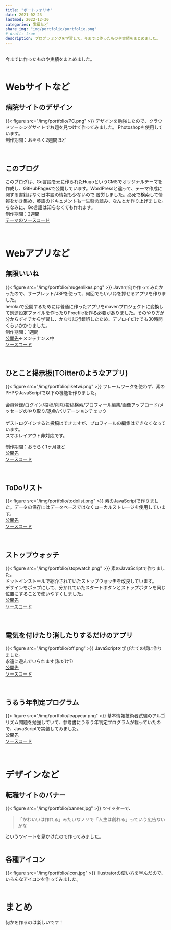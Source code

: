 ```yaml
---
title: "ポートフォリオ"
date: 2021-02-23
lastmod: 2022-12-30
categories: 実績など
share_img: "img/portfolio/portfolio.png"
# draft: true
description: プログラミングを学習して、今までに作ったものや実績をまとめました。
---
```

<br>
今までに作ったものや実績をまとめました。
<br>
<br>

# Webサイトなど

## 病院サイトのデザイン
{{< figure src="/img/portfolio/PC.png" >}}
デザインを勉強したので、クラウドソーシングサイトでお題を見つけて作ってみました。
Photoshopを使用しています。  
制作期間：おそらく2週間ほど  
<br>
<br>

## このブログ
このブログは、Go言語を元に作られたHugoというCMSでオリジナルテーマを作成し、GitHubPagesで公開しています。WordPressと違って、テーマ作成に関する書籍はなく日本語の情報も少ないので
苦労しました。必死で検索して情報をかき集め、英語のドキュメントも一生懸命読み、なんとか作り上げました。ちなみに、Go言語は知らなくても作れます。  
制作期間：2週間  
[テーマのソースコード](https://github.com/Amybunny/amytheme)  
<br>
<br>

# Webアプリなど

## 無限いいね
{{< figure src="/img/portfolio/mugenlikes.png" >}}
Javaで何か作ってみたかったので、サーブレット/JSPを使って、何回でもいいねを押せるアプリを作りました。  
herokuで公開するためには普通に作ったアプリをmavenプロジェクトに変換して別途設定ファイルを作ったりProcfileを作る必要がありました。そのやり方が分からずイチから学習し、かなり試行錯誤したため、デプロイだけでも30時間くらいかかりました。  
制作期間：1週間  
[公開先](https://mugenlikes.herokuapp.com/)←メンテナンス中  
[ソースコード](https://github.com/Amybunny/mugenlikes)  
<br>
<br>

## ひとこと掲示板(T○itterのようなアプリ)
{{< figure src="/img/portfolio/liketwi.png" >}}
フレームワークを使わず、素のPHPやJavaScriptで以下の機能を作りました。  
<br>
会員登録/ログイン/投稿/削除/投稿検索/プロフィール編集/画像アップロード/メッセージのやり取り/退会/バリデーションチェック  
<br>
ゲストログインすると投稿はできますが、プロフィールの編集はできなくなっています。  
スマホレイアウト非対応です。  

制作期間：おそらく1ヶ月ほど  
[公開先](https://amybunny.moo.jp/)  
[ソースコード](https://github.com/Amybunny/liketwi)  
<br>
<br>

## ToDoリスト
{{< figure src="/img/portfolio/todolist.png" >}}
素のJavaScriptで作りました。データの保存にはデータベースではなくローカルストレージを使用しています。  
[公開先](https://Amybunny.github.io/todolist)  
[ソースコード](https://github.com/Amybunny/todolist)  
<br>
<br>

## ストップウォッチ
{{< figure src="/img/portfolio/stopwatch.png" >}}
素のJavaScriptで作りました。  
ドットインストールで紹介されていたストップウォッチを改良しています。  
デザインをポップにして、分かれていたスタートボタンとストップボタンを同じ位置にすることで使いやすくしました。  
[公開先](https://Amybunny.github.io/stopwatch)  
[ソースコード](https://github.com/Amybunny/stopwatch)  
<br>
<br>


## 電気を付けたり消したりするだけのアプリ
{{< figure src="/img/portfolio/off.png" >}}
JavaScriptを学びたての頃に作りました。  
永遠に遊んでいられます(私だけ?)    
[公開先](https://Amybunny.github.io/lightgame)  
[ソースコード](https://github.com/Amybunny/lightgame)  
<br>
<br>

## うるう年判定プログラム
{{< figure src="/img/portfolio/leapyear.png" >}}
基本情報技術者試験のアルゴリズム問題を勉強していて、参考書にうるう年判定プログラムが載っていたので、JavaScriptで実装してみました。      
[公開先](https://Amybunny.github.io/leapyear)  
[ソースコード](https://github.com/Amybunny/leapyear)  
<br>
<br>

# デザインなど

## 転職サイトのバナー
{{< figure src="/img/portfolio/banner.jpg" >}}
ツイッターで、
>「かわいいは作れる」みたいなノリで「人生は創れる」っていう広告ないかな  

というツイートを見かけたので作ってみました。
<br>
<br>

## 各種アイコン
{{< figure src="/img/portfolio/icon.jpg" >}}
Illustratorの使い方を学んだので、いろんなアイコンを作ってみました。 
<br>
<br>

# まとめ
何かを作るのは楽しいです！